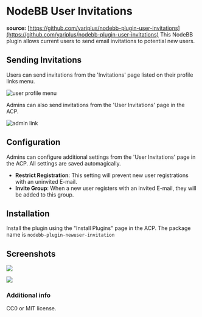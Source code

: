 # NodeBB User Invitations
**source:** [https://github.com/yariplus/nodebb-plugin-user-invitations](https://github.com/yariplus/nodebb-plugin-user-invitations)
This NodeBB plugin allows current users to send email invitations to potential new users.

## Sending Invitations

Users can send invitations from the 'Invitations' page listed on their profile links menu.

![user profile menu](http://puu.sh/lhXcF.jpg)

Admins can also send invitations from the 'User Invitations' page in the ACP.

![admin link](http://puu.sh/lhY2S.png)

## Configuration

Admins can configure additional settings from the 'User Invitations' page in the ACP. All settings are saved automagically.

- **Restrict Registration**: This setting will prevent new user registrations with an uninvited E-mail.
- **Invite Group**: When a new user registers with an invited E-mail, they will be added to this group.

## Installation

Install the plugin using the "Install Plugins" page in the ACP. The package name is `nodebb-plugin-newuser-invitation`

## Screenshots

![](http://puu.sh/lhZ6w.png)

![](http://puu.sh/lhZ3g.png)

### Additional info

CC0 or MIT license.
